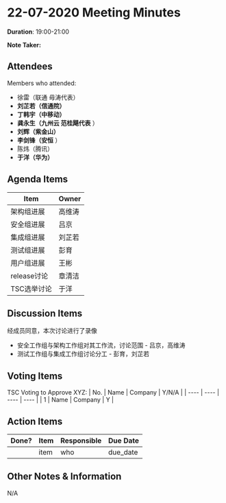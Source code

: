 # 22-07-2020 Meeting Minutes  

**Duration**: 19:00-21:00

**Note Taker:**   

## Attendees
Members who attended:
- 徐雷（联通 毋涛代表）
-  **刘芷若（信通院）**  
-  **丁韩宇（中移动）** 
-  **龚永生（九州云 范桂飓代表** ）  
-  **刘辉（紫金山）** 
-  **李剑锋（安恒** ）
- 陈炜（腾讯）
-  **于洋（华为）** 


## Agenda Items

Item | Owner
---- | ----
架构组进展 | 高维涛
安全组进展 | 吕京
集成组进展 | 刘芷若
测试组进展 | 彭育
用户组进展 | 王彬
release讨论 | 章清洁
TSC选举讨论 | 于洋


## Discussion Items 
经成员同意，本次讨论进行了录像
- 安全工作组与架构工作组对其工作流，讨论范围 - 吕京，高维涛
- 测试工作组与集成工作组讨论分工 - 彭育，刘芷若

## Voting Items
TSC Voting to Approve XYZ:
| No. | Name | Company | Y/N/A |
| ---- | ---- | ---- | ---- |
| 1 | Name | Company | Y |

## Action Items
| Done? | Item | Responsible | Due Date |
| ---- | ---- | ---- | ---- |
| | item | who | due_date |

## Other Notes & Information
N/A
